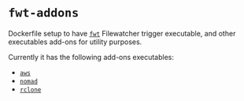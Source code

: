 # `fwt-addons`

Dockerfile setup to have
[`fwt`](https://github.com/guangie88/rs-filewatch-trigger) Filewatcher trigger
executable, and other executables add-ons for utility purposes.

Currently it has the following add-ons executables:

- [`aws`](https://aws.amazon.com/cli/)
- [`nomad`](https://www.nomadproject.io/)
- [`rclone`](https://rclone.org/)
